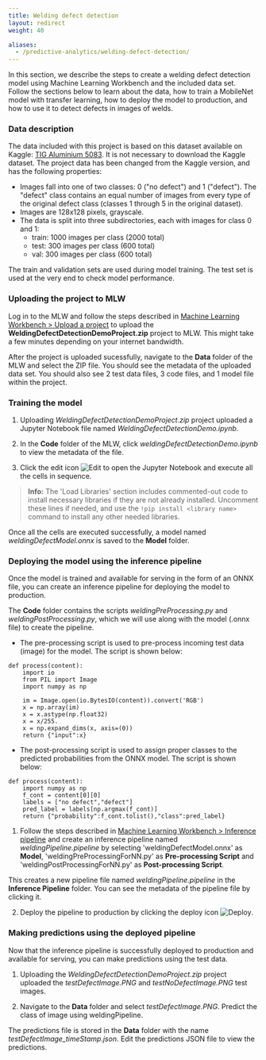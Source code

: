 ```yaml
---
title: Welding defect detection
layout: redirect
weight: 40

aliases:
  - /predictive-analytics/welding-defect-detection/
---
```


In this section, we describe the steps to create a welding defect detection model using Machine Learning Workbench and the included data set. Follow the sections below to learn about the data, how to train a MobileNet model with transfer learning, how to deploy the model to production, and how to use it to detect defects in images of welds.

### Data description

The data included with this project is based on this dataset available on Kaggle: [TIG Aluminium 5083]( https://www.kaggle.com/danielbacioiu/tig-aluminium-5083). It is not necessary to download the Kaggle dataset. The project data has been changed from the Kaggle version, and has the following properties:

- Images fall into one of two classes: 0 ("no defect") and 1 ("defect"). The "defect" class contains an equal number of images from every type of the original defect class (classes 1 through 5 in the original dataset).
- Images are 128x128 pixels, grayscale.
- The data is split into three subdirectories, each with images for class 0 and 1:
	- train: 1000 images per class (2000 total)
	- test: 300 images per class (600 total)
	- val: 300 images per class (600 total)

The train and validation sets are used during model training. The test set is used at the very end to check model performance.

### Uploading the project to MLW

Log in to the MLW and follow the steps described in [Machine Learning Workbench > Upload a project](/machine-learning/web-app-mlw/#upload-a-project) to upload the **WeldingDefectDetectionDemoProject.zip** project to MLW. This might take a few minutes depending on your internet bandwidth.

After the project is uploaded sucessfully, navigate to the **Data** folder of the MLW and select the ZIP file. You should see the metadata of the uploaded data set. You should also see 2 test data files, 3 code files, and 1 model file within the project.



### Training the model

1. Uploading *WeldingDefectDetectionDemoProject.zip* project uploaded a Jupyter Notebook file named *WeldingDefectDetectionDemo.ipynb*.

2. In the **Code** folder of the MLW, click *weldingDefectDetectionDemo.ipynb* to view the metadata of the file.

3. Click the edit icon <img src="/images/zementis/mlw-edit-icon.png" alt="Edit" style="display:inline-block; margin:0"> to open the Jupyter Notebook and execute all the cells in sequence.

> **Info:** The 'Load Libraries' section includes commented-out code to install necessary libraries if they are not already installed. Uncomment these lines if needed, and use the `!pip install <library name>` command to install any other needed libraries.

Once all the cells are executed successfully, a model named *weldingDefectModel.onnx* is saved to the **Model** folder.



### Deploying the model using the inference pipeline

Once the model is trained and available for serving in the form of an ONNX file, you can create an inference pipeline for deploying the model to production.

The **Code** folder contains the scripts *weldingPreProcessing.py* and *weldingPostProcessing.py*, which we will use along with the model (.onnx file) to create the pipeline.

* The pre-processing script is used to pre-process incoming test data (image) for the model. The script is shown below:

```
def process(content):
    import io
    from PIL import Image
    import numpy as np

    im = Image.open(io.BytesIO(content)).convert('RGB')       
    x = np.array(im)
    x = x.astype(np.float32)
    x = x/255.
    x = np.expand_dims(x, axis=(0))
    return {"input":x}
```

* The post-processing script is used to assign proper classes to the predicted probabilities from the ONNX model. The script is shown below:

```
def process(content):
    import numpy as np
    f_cont = content[0][0]
    labels = ["no defect","defect"]
    pred_label = labels[np.argmax(f_cont)]
    return {"probability":f_cont.tolist(),"class":pred_label}
```

1. Follow the steps described in [Machine Learning Workbench > Inference pipeline](/machine-learning/web-app-mlw/#creating-a-new-pipeline) and create an inference pipeline named *weldingPipeline.pipeline* by selecting 'weldingDefectModel.onnx' as **Model**, 'weldingPreProcessingForNN.py' as **Pre-processing Script** and 'weldingPostProcessingForNN.py' as **Post-processing Script**.

This creates a new pipeline file named *weldingPipeline.pipeline* in the **Inference Pipeline** folder. You can see the metadata of the pipeline file by clicking it.

2. Deploy the pipeline to production by clicking the deploy icon <img src="/images/zementis/mlw-deploy-icon.png" alt="Deploy" style="display:inline-block; margin:0">.


### Making predictions using the deployed pipeline

Now that the inference pipeline is successfully deployed to production and available for serving, you can make predictions using the test data.

1. Uploading the *WeldingDefectDetectionDemoProject.zip* project uploaded the *testDefectImage.PNG* and *testNoDefectImage.PNG* test images.

2. Navigate to the **Data** folder and select *testDefectImage.PNG*. Predict the class of image using weldingPipeline.

The predictions file is stored in the **Data** folder with the name *testDefectImage_timeStamp.json*. Edit the predictions JSON file to view the predictions.
